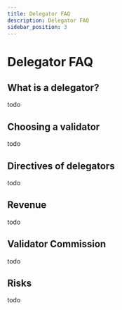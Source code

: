 ```yaml
---
title: Delegator FAQ
description: Delegator FAQ
sidebar_position: 3
---
```



# Delegator FAQ

##  What is a delegator?

todo


##  Choosing a validator

todo

##  Directives of delegators
todo

##  Revenue
todo

##  Validator Commission
todo

##  Risks

todo
